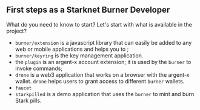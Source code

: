 ## First steps as a Starknet Burner Developer

What do you need to know to start? Let's start with what is available in the
project?

- `burner/extension` is a javascript library that can easily be added to any web
  or mobile applications and helps you to ;
- `burner/keyring` is the key management application. 
- the `plugin` is an argent-x account extension; it is used by the `burner`
  to invoke commands;
- `drone` is a web3 application that works on a browser with the argent-x
  wallet. `drone` helps users to grant access to different `burner` wallets.
- `faucet`
- `starkpilled` is a demo application that uses the `burner` to mint and burn
  Stark pills.

